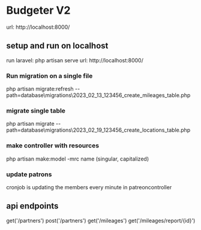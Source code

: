 # Budgeter V2
url: http://localhost:8000/


## setup and run on localhost
run laravel: php artisan serve
url: http://localhost:8000/


### Run migration on a single file
php artisan migrate:refresh --path=database\migrations\2023_02_13_123456_create_mileages_table.php

### migrate single table
php artisan migrate --path=database\migrations\2023_02_19_123456_create_locations_table.php

### make controller with resources
php artisan make:model -mrc name (singular, capitalized)

### update patrons
cronjob is updating the members every minute in patreoncontroller


## api endpoints
get('/partners')
post('/partners')
get('/mileages')
get('/mileages/report/{id}')
